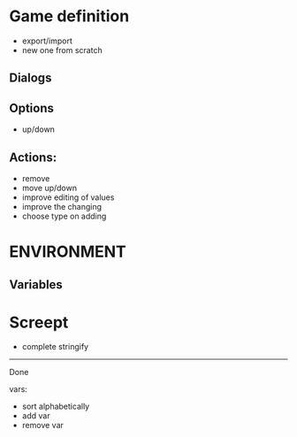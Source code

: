 # Game definition

- export/import
- new one from scratch

## Dialogs

## Options

- up/down

## Actions:

- remove
- move up/down
- improve editing of values
- improve the changing
- choose type on adding

# ENVIRONMENT

## Variables

# Screept

- complete stringify

---

Done

vars:

- sort alphabetically
- add var
- remove var
